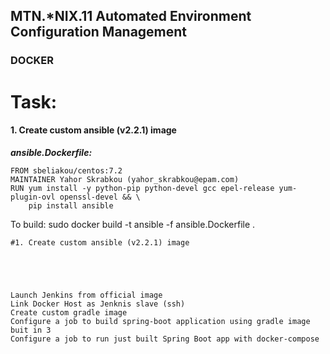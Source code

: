 MTN.*NIX.11 Automated Environment Configuration Management
----

### DOCKER
# Task:

#### 1. Create custom ansible (v2.2.1) image

<i><b>ansible.Dockerfile:</b></i>
```docker
FROM sbeliakou/centos:7.2
MAINTAINER Yahor Skrabkou (yahor_skrabkou@epam.com)
RUN yum install -y python-pip python-devel gcc epel-release yum-plugin-ovl openssl-devel && \
    pip install ansible
```

To build:
sudo docker build -t ansible -f ansible.Dockerfile .



    #1. Create custom ansible (v2.2.1) image
    
    
    
    
    
    Launch Jenkins from official image
    Link Docker Host as Jenknis slave (ssh)
    Create custom gradle image
    Configure a job to build spring-boot application using gradle image buit in 3
    Configure a job to run just built Spring Boot app with docker-compose


